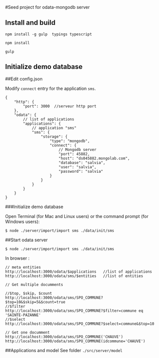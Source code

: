 #Seed project for odata-mongodb server


## Install and build

`npm install -g gulp  typings typescript`

`npm install`

`gulp`

## Initialize demo database

##Edit config.json

Modify `connect` entry for the application `sms`.

```
{
    "http": {
        "port": 3000  //serveur http port
    },
    "odata": {
        // list of applications
        "applications": {
            // application "sms"
            "sms": { 
                "storage": {
                    "type": "mongodb",
                    "connect": {
                        // Mongodb server
                        "port": 45882,
                        "host": "ds045882.mongolab.com",
                        "database": "salvia",
                        "user": "salvia",
                        "password": "salvia"
                    }
                }
            }
        }
    }
}
```

###Initialize demo database

Open Terminal (for Mac and Linux users) or the command prompt (for Windows users):

```
$ node ./server/import/import sms ./data/init/sms
```

##Start odata server
 
```
$ node ./server/import/import sms ./data/init/sms
```
In browser :

```
// meta entities 
http://localhost:3000/odata/$applications   //list of applications
http://localhost:3000/odata/sms/$entities   //list of entities

// Get multiple documments

//$top, $skip, $count
http://localhost:3000/odata/sms/SPO_COMMUNE?$top=10&$skip=5&$count=true
//$filter
http://localhost:3000/odata/sms/SPO_COMMUNE?$filter=commune eq 'SAINTE-PAZANNE'
//$select
http://localhost:3000/odata/sms/SPO_COMMUNE?$select=commune&$top=10

// Get one documment
http://localhost:3000/odata/sms/SPO_COMMUNE('CHAUVE')
http://localhost:3000/odata/sms/SPO_COMMUNE(idcommune='CHAUVE')
```

##Applications and model 
See folder `./src/server/model` 


